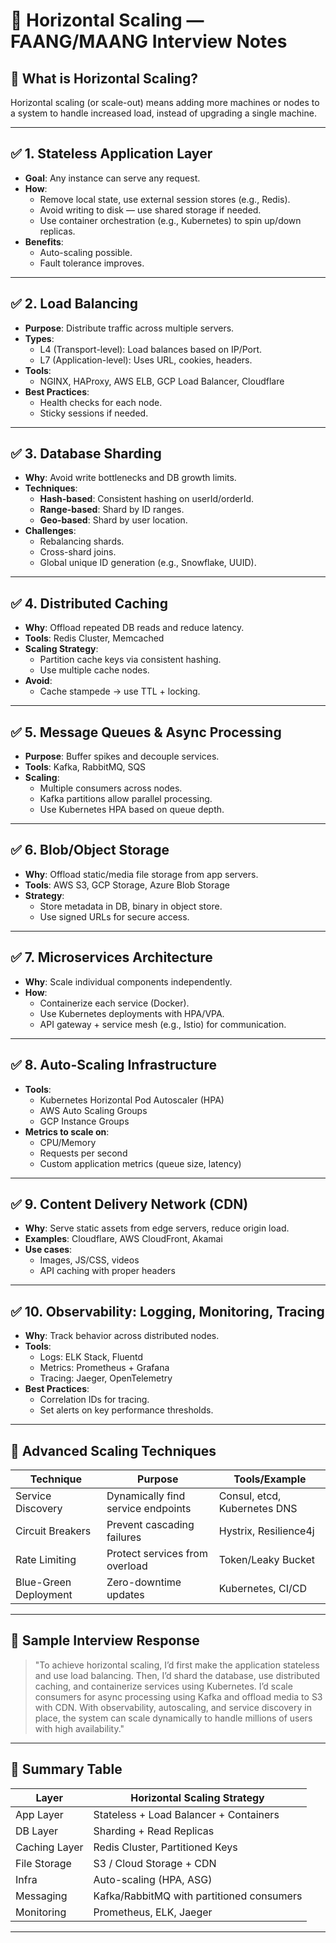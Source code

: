 # 🚀 Horizontal Scaling — FAANG/MAANG Interview Notes

## 🧠 What is Horizontal Scaling?

Horizontal scaling (or scale-out) means adding more machines or nodes to a system to handle increased load, instead of upgrading a single machine.

---

## ✅ 1. Stateless Application Layer

- **Goal**: Any instance can serve any request.
- **How**:
    - Remove local state, use external session stores (e.g., Redis).
    - Avoid writing to disk — use shared storage if needed.
    - Use container orchestration (e.g., Kubernetes) to spin up/down replicas.
- **Benefits**:
    - Auto-scaling possible.
    - Fault tolerance improves.

---

## ✅ 2. Load Balancing

- **Purpose**: Distribute traffic across multiple servers.
- **Types**:
    - L4 (Transport-level): Load balances based on IP/Port.
    - L7 (Application-level): Uses URL, cookies, headers.
- **Tools**:
    - NGINX, HAProxy, AWS ELB, GCP Load Balancer, Cloudflare
- **Best Practices**:
    - Health checks for each node.
    - Sticky sessions if needed.

---

## ✅ 3. Database Sharding

- **Why**: Avoid write bottlenecks and DB growth limits.
- **Techniques**:
    - **Hash-based**: Consistent hashing on userId/orderId.
    - **Range-based**: Shard by ID ranges.
    - **Geo-based**: Shard by user location.
- **Challenges**:
    - Rebalancing shards.
    - Cross-shard joins.
    - Global unique ID generation (e.g., Snowflake, UUID).

---

## ✅ 4. Distributed Caching

- **Why**: Offload repeated DB reads and reduce latency.
- **Tools**: Redis Cluster, Memcached
- **Scaling Strategy**:
    - Partition cache keys via consistent hashing.
    - Use multiple cache nodes.
- **Avoid**:
    - Cache stampede → use TTL + locking.

---

## ✅ 5. Message Queues & Async Processing

- **Purpose**: Buffer spikes and decouple services.
- **Tools**: Kafka, RabbitMQ, SQS
- **Scaling**:
    - Multiple consumers across nodes.
    - Kafka partitions allow parallel processing.
    - Use Kubernetes HPA based on queue depth.

---

## ✅ 6. Blob/Object Storage

- **Why**: Offload static/media file storage from app servers.
- **Tools**: AWS S3, GCP Storage, Azure Blob Storage
- **Strategy**:
    - Store metadata in DB, binary in object store.
    - Use signed URLs for secure access.

---

## ✅ 7. Microservices Architecture

- **Why**: Scale individual components independently.
- **How**:
    - Containerize each service (Docker).
    - Use Kubernetes deployments with HPA/VPA.
    - API gateway + service mesh (e.g., Istio) for communication.

---

## ✅ 8. Auto-Scaling Infrastructure

- **Tools**:
    - Kubernetes Horizontal Pod Autoscaler (HPA)
    - AWS Auto Scaling Groups
    - GCP Instance Groups
- **Metrics to scale on**:
    - CPU/Memory
    - Requests per second
    - Custom application metrics (queue size, latency)

---

## ✅ 9. Content Delivery Network (CDN)

- **Why**: Serve static assets from edge servers, reduce origin load.
- **Examples**: Cloudflare, AWS CloudFront, Akamai
- **Use cases**:
    - Images, JS/CSS, videos
    - API caching with proper headers

---

## ✅ 10. Observability: Logging, Monitoring, Tracing

- **Why**: Track behavior across distributed nodes.
- **Tools**:
    - Logs: ELK Stack, Fluentd
    - Metrics: Prometheus + Grafana
    - Tracing: Jaeger, OpenTelemetry
- **Best Practices**:
    - Correlation IDs for tracing.
    - Set alerts on key performance thresholds.

---

## 🧠 Advanced Scaling Techniques

| Technique             | Purpose                               | Tools/Example                  |
|----------------------|---------------------------------------|--------------------------------|
| Service Discovery     | Dynamically find service endpoints     | Consul, etcd, Kubernetes DNS   |
| Circuit Breakers      | Prevent cascading failures             | Hystrix, Resilience4j          |
| Rate Limiting         | Protect services from overload         | Token/Leaky Bucket             |
| Blue-Green Deployment | Zero-downtime updates                  | Kubernetes, CI/CD              |

---

## 🎤 Sample Interview Response

> "To achieve horizontal scaling, I’d first make the application stateless and use load balancing. Then, I’d shard the database, use distributed caching, and containerize services using Kubernetes. I’d scale consumers for async processing using Kafka and offload media to S3 with CDN. With observability, autoscaling, and service discovery in place, the system can scale dynamically to handle millions of users with high availability."

---

## 📌 Summary Table

| Layer               | Horizontal Scaling Strategy                |
|--------------------|--------------------------------------------|
| App Layer          | Stateless + Load Balancer + Containers     |
| DB Layer           | Sharding + Read Replicas                   |
| Caching Layer      | Redis Cluster, Partitioned Keys            |
| File Storage       | S3 / Cloud Storage + CDN                   |
| Infra              | Auto-scaling (HPA, ASG)                    |
| Messaging          | Kafka/RabbitMQ with partitioned consumers  |
| Monitoring         | Prometheus, ELK, Jaeger                    |

---